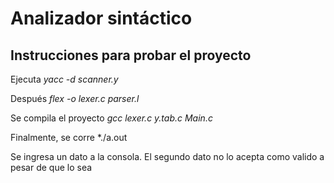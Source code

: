 # Analizador sintáctico

## Instrucciones para probar el proyecto

Ejecuta *yacc -d scanner.y*

Después *flex -o lexer.c parser.l*

Se compila el proyecto *gcc lexer.c y.tab.c Main.c*

Finalmente, se corre *./a.out 

Se ingresa un dato a la consola. El segundo dato no lo acepta como valido a pesar de que lo sea
